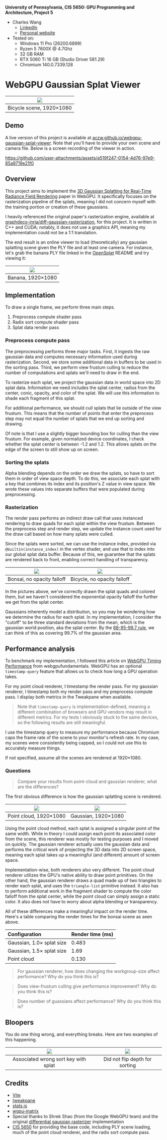 **University of Pennsylvania, CIS 5650: GPU Programming and Architecture, Project 5**

- Charles Wang
  - [LinkedIn](https://linkedin.com/in/zwcharl)
  - [Personal website](https://charleszw.com)
- Tested on:
  - Windows 11 Pro (26200.6899)
  - Ryzen 5 7600X @ 4.7Ghz
  - 32 GB RAM
  - RTX 5060 Ti 16 GB (Studio Driver 581.29)
  - Chromium 140.0.7339.128

# WebGPU Gaussian Splat Viewer

| [![](images/preview.png)](https://aczw.github.io/webgpu-gaussian-splat-viewer) |
| :----------------------------------------------------------------------------: |
|                            Bicycle scene, 1920×1080                            |

## Demo

A live version of this project is available at [aczw.github.io/webgpu-gaussian-splat-viewer](https://aczw.github.io/webgpu-gaussian-splat-viewer). Note that you'll have to provide your own scene and camera file. Below is a screen recording of the viewer in action.

https://github.com/user-attachments/assets/a519f247-0154-4d76-97e9-85a9719e21f0

## Overview

This project aims to implement the [3D Gaussian Splatting for Real-Time Radiance Field Rendering](https://github.com/graphdeco-inria/gaussian-splatting) paper in WebGPU. It specifically focuses on the rasterization pipeline of the splats, meaning I did not concern myself with the training portion or creation of these gaussians.

I heavily referenced the original paper's rasterization engine, available at [graphdeco-inria/diff-gaussian-rasterization](https://github.com/graphdeco-inria/diff-gaussian-rasterization), for this project. It is written in C++ and CUDA; notably, it does not use a graphics API, meaning my implementation could not be a 1:1 translation.

The end result is an online viewer to load (theoretically) any gaussian splatting scene given the PLY file and at least one camera. For instance, let's grab the banana PLY file linked in the [OpenSplat](https://github.com/pierotofy/opensplat) README and try viewing it:

| ![](images/banana.png) |
| :--------------------: |
|   Banana, 1920×1080    |

## Implementation

To draw a single frame, we perform three main steps.

1. Preprocess compute shader pass
2. Radix sort compute shader pass
3. Splat data render pass

### Preprocess compute pass

The preprocessing performs three major tasks. First, it ingests the raw gaussian data and computes necessary information used during rasterization. Second, we store some additional data in buffers to be used in the sorting pass. Third, we perform view frustum culling to reduce the number of computations and splats we'll need to draw in the end.

To rasterize each splat, we project the gaussian data in world space into 2D splat data. Information we need includes the splat center, radius from the center, conic, opacity, and color of the splat. We will use this information to shade each fragment of this splat.

For additional performance, we should cull splats that lie outside of the view frustum. This means that the number of points that enter the preprocess step may not equal the number of splats that we end up sorting and drawing.

Of note is that I use a slightly bigger bounding box for culling than the view frustum. For example, given normalized device coordinates, I check whether the splat center is between -1.2 and 1.2. This allows splats on the edge of the screen to still show up on screen.

### Sorting the splats

Alpha blending depends on the order we draw the splats, so have to sort them in order of view space depth. To do this, we associate each splat with a key that combines its index and its position's Z value in view space. We wrote these values into separate buffers that were populated during preprocessing.

### Rasterization

The render pass performs an indirect draw call that uses instanced rendering to draw quads for each splat within the view frustum. Between the preprocess step and render step, we update the instance count used for the draw call based on how many splats were culled.

Since the splats were sorted, we can use the instance index, provided via `@builtin(instance_index)` in the vertex shader, and use that to index into our global splat data buffer. Because of this, we guarantee that the splats are rendered back to front, enabling correct handling of transparency.

| ![](images/bonsai_no_opacity_falloff.png) | ![](images/bicycle_no_opacity_falloff.png) |
| :---------------------------------------: | :----------------------------------------: |
|        Bonsai, no opacity falloff         |        Bicycle, no opacity falloff         |

In the pictures above, we've correctly drawn the splat quads and colored them, but we haven't considered the exponential opacity falloff the further we get from the splat center.

Gaussians inherently model a distribution, so you may be wondering how we determine the radius for each splat. In my implementation, I consider the "cutoff" to be three standard deviations from the mean, which is the gaussian world position, aka the splat center. By the [68-95-99.7 rule](https://en.wikipedia.org/wiki/68%E2%80%9395%E2%80%9399.7_rule), we can think of this as covering 99.7% of the gaussian area.

## Performance analysis

To benchmark my implementation, I followed this article on [WebGPU Timing Performance](https://webgpufundamentals.org/webgpu/lessons/webgpu-timing.html#a-timestamp-query) from webgpufundamentals. WebGPU has an optional `timestamp-query` feature that allows us to check how long a GPU operation takes.

For my point cloud renderer, I timestamp the render pass. For my gaussian renderer, I timestamp both my render pass and my preprocess compute pass. I display both metrics in the Tweakpane when available.

> Note that `timestamp-query` is implementation-defined, meaning a different combination of browsers and GPU vendors may result in different metrics. For my tests I obviously stuck to the same devices, so the following results are still meaningful.

I use the timestamp query to measure my performance because Chromium caps the frame rate of the scene to your monitor's refresh rate. In my case, my scenes were consistently being capped, so I could not use this to accurately measure things.

If not specified, assume all the scenes are rendered at 1920×1080.

### Questions

> Compare your results from point-cloud and gaussian renderer, what are the differences?

The first obvious difference is how the gaussian splatting scene is rendered.

| ![](images/bonsai_point.png) | ![](images/bonsai_gaussian.png) |
| :--------------------------: | :-----------------------------: |
|    Point cloud, 1920×1080    |       Gaussian, 1920×1080       |

Using the point cloud method, each splat is assigned a singular point of the same width. While in theory I could assign each point its associated color from the scene, this renderer was mostly for testing purposes and I moved on quickly. The gaussian renderer actually uses the gaussian data and performs the critical work of projecting the 3D data into 2D screen space, meaning each splat takes up a meaningful (and different) amount of screen space.

Implementation-wise, both renderers also very different. The point cloud renderer utilizes the GPU's native ability to draw point primitives. On the other hand, the gaussian renderer draws a quad made up of two triangles to render each splat, and uses the `triangle-list` primitive instead. It also has to perform additional work in the fragment shader to compute the color falloff from the splat center, while the point cloud can simply assign a static color. It also does not have to worry about alpha blending or transparency.

All of these differences make a meaningful impact on the render time. Here's a table comparing the render times for the bonsai scene as seen above.

| Configuration             | Render time (ms) |
| :------------------------ | :--------------- |
| Gaussian, 1.0× splat size | 0.483            |
| Gaussian, 1.5× splat size | 1.69             |
| Point cloud               | 0.130            |

> For gaussian renderer, how does changing the workgroup-size affect performance? Why do you think this is?

> Does view-frustum culling give performance improvement? Why do you think this is?

> Does number of guassians affect performance? Why do you think this is?

## Bloopers

You do one thing wrong, and everything breaks. Here are two examples of this happening.

| ![](images/blooper_wrong_sort_index.png) | ![](images/blooper_no_flip_z.png) |
| :--------------------------------------: | :-------------------------------: |
|   Associated wrong sort key with splat   |  Did not flip depth for sorting   |

## Credits

- [Vite](https://vitejs.dev/)
- [tweakpane](https://tweakpane.github.io/docs//v3/monitor-bindings/)
- [stats.js](https://github.com/mrdoob/stats.js)
- [wgpu-matrix](https://github.com/greggman/wgpu-matrix)
- Special thanks to Shrek Shao (from the Google WebGPU team) and the original [differential gaussian rasterizer](https://github.com/graphdeco-inria/diff-gaussian-rasterization) implementation
- [CIS 5650](https://cis5650-fall-2025.github.io) for providing the base code, including PLY scene loading, much of the point cloud renderer, and the radix sort compute pass.
